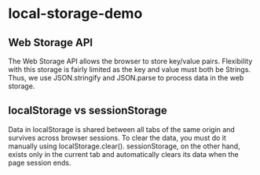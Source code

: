 # local-storage-demo

## Web Storage API

The Web Storage API allows the browser to store key/value pairs. Flexibility with this storage is fairly limited as the key and value must both be Strings. Thus, we use JSON.stringify and JSON.parse to process data in the web storage.

## localStorage vs sessionStorage

Data in localStorage is shared between all tabs of the same origin and survives across browser sessions. To clear the data, you must do it manually using localStorage.clear(). sessionStorage, on the other hand, exists only in the current tab and automatically clears its data when the page session ends. 
